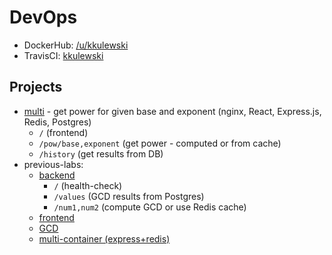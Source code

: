 # DevOps
- DockerHub: [/u/kkulewski](https://hub.docker.com/u/kkulewski)  
- TravisCI: [kkulewski](https://travis-ci.com/github/kkulewski)
## Projects
* [multi](/multi/) - get power for given base and exponent (nginx, React, Express.js, Redis, Postgres)
  * `/` (frontend)
  * `/pow/base,exponent` (get power - computed or from cache)
  * `/history` (get results from DB)
* previous-labs:
  * [backend](/backend/)
    * `/` (health-check)
    * `/values` (GCD results from Postgres)
    * `/num1,num2` (compute GCD or use Redis cache)
  * [frontend](/frontend/)
  * [GCD](/previous-labs/nwd/)
  * [multi-container (express+redis)](/previous-labs/multicontapp/)
